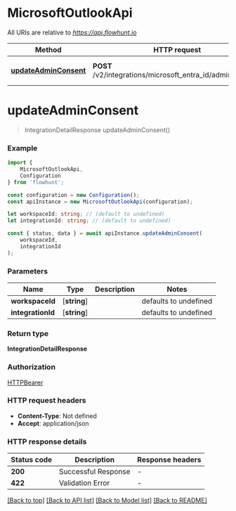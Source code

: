 # MicrosoftOutlookApi

All URIs are relative to *https://api.flowhunt.io*

|Method | HTTP request | Description|
|------------- | ------------- | -------------|
|[**updateAdminConsent**](#updateadminconsent) | **POST** /v2/integrations/microsoft_entra_id/admin_consent | Update Admin Consent|

# **updateAdminConsent**
> IntegrationDetailResponse updateAdminConsent()


### Example

```typescript
import {
    MicrosoftOutlookApi,
    Configuration
} from 'flowhunt';

const configuration = new Configuration();
const apiInstance = new MicrosoftOutlookApi(configuration);

let workspaceId: string; // (default to undefined)
let integrationId: string; // (default to undefined)

const { status, data } = await apiInstance.updateAdminConsent(
    workspaceId,
    integrationId
);
```

### Parameters

|Name | Type | Description  | Notes|
|------------- | ------------- | ------------- | -------------|
| **workspaceId** | [**string**] |  | defaults to undefined|
| **integrationId** | [**string**] |  | defaults to undefined|


### Return type

**IntegrationDetailResponse**

### Authorization

[HTTPBearer](../README.md#HTTPBearer)

### HTTP request headers

 - **Content-Type**: Not defined
 - **Accept**: application/json


### HTTP response details
| Status code | Description | Response headers |
|-------------|-------------|------------------|
|**200** | Successful Response |  -  |
|**422** | Validation Error |  -  |

[[Back to top]](#) [[Back to API list]](../README.md#documentation-for-api-endpoints) [[Back to Model list]](../README.md#documentation-for-models) [[Back to README]](../README.md)

